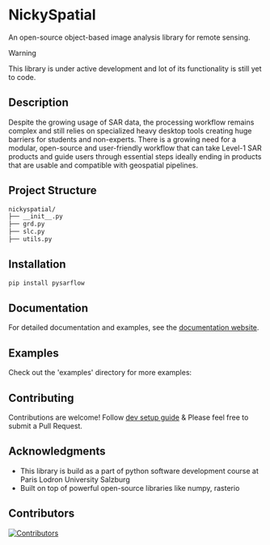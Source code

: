# NickySpatial

An open-source object-based image analysis library for remote sensing.

> [!WARNING]
> This library is under active development and lot of its functionality is still yet to code.


## Description

Despite the growing usage of SAR data, the processing workflow remains complex and still relies on specialized heavy desktop tools creating huge barriers for students and non-experts. There is a growing need for a modular, open-source and user-friendly workflow that can take Level-1 SAR products and guide users through essential steps ideally ending in products that are usable and compatible with geospatial pipelines.

## Project Structure

```graphql
nickyspatial/
├── __init__.py
├── grd.py
├── slc.py
├── utils.py

```

## Installation

```bash
pip install pysarflow
```


## Documentation

For detailed documentation and examples, see the [documentation website](https://rabinatwayana.github.io/pysarflow/).

## Examples

Check out the 'examples' directory for more examples:

## Contributing

Contributions are welcome! Follow [dev setup guide](./docs/dev.md) & Please feel free to submit a Pull Request.

## Acknowledgments

- This library is build as a part of python software development course at Paris Lodron University Salzburg
- Built on top of powerful open-source libraries like numpy, rasterio

## Contributors

[![Contributors](https://contrib.rocks/image?repo=rabinatwayana/pysarflow)](https://github.com/rabinatwayana/pysarflow/graphs/contributors)
